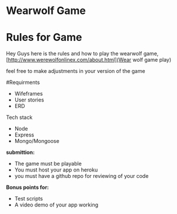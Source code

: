 # Wearwolf Game

# Rules for Game
Hey Guys here is the rules and how to  play the wearwolf game,  
[http://www.werewolfonlinex.com/about.html](Wear wolf game play)

feel free to make adjustments in your version of the game

#Requirments
* Wifeframes
* User stories
* ERD

Tech stack
* Node 
* Express
* Mongo/Mongoose




**submittion:**
* The game must be playable
* You must host your app on heroku
* you must have a github repo for reviewing of your code

**Bonus points for:**
* Test scripts
* A video demo of your app working